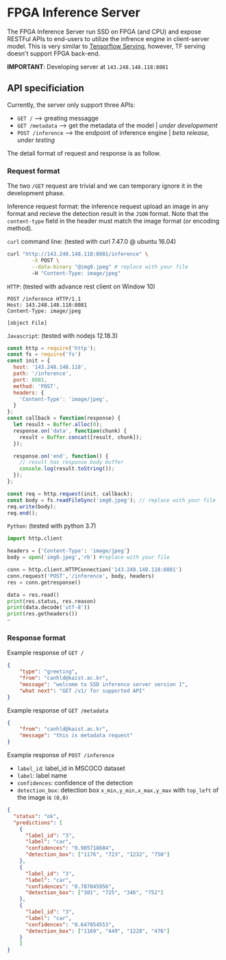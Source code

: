 # FPGA Inference Server

The FPGA Inference Server run SSD on FPGA (and CPU) and expose RESTFul APIs to end-users to utilize the infrence engine in client-server model. This is very similar to [Tensorflow Serving](https://github.com/tensorflow/serving), however, TF serving doesn't support FPGA back-end.

__IMPORTANT__: Developing server at `143.248.148.118:8081`

## API specificiation

Currently, the server only support three APIs:

- `GET /` --> greating messagge
- `GET /metadata` --> get the metadata of the model | _under developement_
- `POST /inference` --> the endpoint of inference engine | _beta release, under testing_

The detail format of request and response is as follow.

### Request format

The two `/GET` request are trivial and we can temporary ignore it in the development phase.

Inference request format: the inference request upload an image in any format and recieve the detection result in the `JSON` format. Note that the `content-type` field in the header must match the image format (or encoding method).

`curl` command line: (tested with curl 7.47.0 @ ubuntu 16.04)

```bash
curl "http://143.248.148.118:8081/inference" \
        -X POST \
        --data-binary "@img0.jpeg" # replace with your file
        -H "Content-Type: image/jpeg"
```

`HTTP`: (tested with advance rest client on Window 10)

```http
POST /inference HTTP/1.1
Host: 143.248.148.118:8081
Content-Type: image/jpeg

[object File]
```

`Javascript`: (tested with nodejs 12.18.3)

```javascript
const http = require('http');
const fs = require('fs')
const init = {
  host: '143.248.148.118',
  path: '/inference',
  port: 8081,
  method: 'POST',
  headers: {
    'Content-Type': 'image/jpeg',
  }
};
const callback = function(response) {
  let result = Buffer.alloc(0);
  response.on('data', function(chunk) {
    result = Buffer.concat([result, chunk]);
  });

  response.on('end', function() {
    // result has response body buffer
    console.log(result.toString());
  });
};

const req = http.request(init, callback);
const body = fs.readFileSync('img0.jpeg'); // replace with your file
req.write(body);
req.end();
```

`Python`: (tested with python 3.7)

```python
import http.client

headers = {'Content-Type': 'image/jpeg'}
body = open('img0.jpeg','rb') #replace with your file

conn = http.client.HTTPConnection('143.248.148.118:8081')
conn.request('POST','/inference', body, headers)
res = conn.getresponse()

data = res.read()
print(res.status, res.reason)
print(data.decode('utf-8'))
print(res.getheaders())
~

```

### Response format

Example response of `GET /`

```json
{
    "type": "greeting",
    "from": "canhld@kaist.ac.kr",
    "message": "welcome to SSD inference server version 1",
    "what next": "GET /v1/ for supported API"
}
```

Example response of `GET /metadata`

```json
{
    "from": "canhld@kaist.ac.kr",
    "message": "this is metadata request"
}
```

Example response of `POST /inference`

- `label_id`: label_id in MSCOCO dataset
- `label`: label name
- `confidences`: confidence of the detection
- `detection_box`: detection box `x_min,y_min,x_max,y_max` with `top_left` of the image is `(0,0)`

```json
{
  "status": "ok",
  "predictions": [
    {
      "label_id": "3",
      "label": "car",
      "confidences": "0.905718684",
      "detection_box": ["1176", "723", "1232", "750"]
    },
    {
      "label_id": "3",
      "label": "car",
      "confidences": "0.787045956",
      "detection_box": ["301", "725", "346", "752"]
    },
    {
      "label_id": "3",
      "label": "car",
      "confidences": "0.647054553",
      "detection_box": ["1169", "449", "1228", "476"]
    }
    ]
}
```
